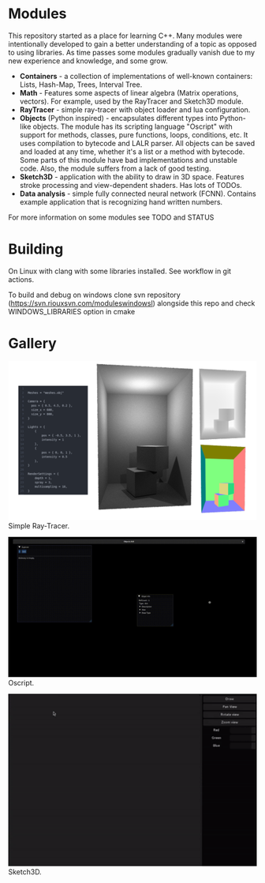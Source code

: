 # **Modules**

This repository started as a place for learning C++.
Many modules were intentionally developed to gain a better understanding of a topic as opposed to using libraries. As time passes some modules gradually vanish due to my new experience and knowledge, and some grow.

* **Containers** - a collection of implementations of well-known containers: Lists, Hash-Map, Trees, Interval Tree.
* **Math** -  Features some aspects of linear algebra (Matrix operations, vectors). For example, used by the RayTracer and Sketch3D module.
* **RayTracer** -  simple ray-tracer with object loader and lua configuration.
* **Objects** (Python inspired) - encapsulates different types into Python-like objects. The module has its scripting language "Oscript" with support for methods, classes, pure functions, loops, conditions, etc. It uses compilation to bytecode and LALR parser. All objects can be saved and loaded at any time, whether it's a list or a method with bytecode. Some parts of this module have bad implementations and unstable code. Also, the module suffers from a lack of good testing.
* **Sketch3D** - application with the ability to draw in 3D space. Features stroke processing and view-dependent shaders. Has lots of TODOs.
* **Data analysis** - simple fully connected neural network (FCNN). Contains example application that is recognizing hand written numbers.

For more information on some modules see TODO and STATUS

# **Building**

On Linux with clang with some libraries installed. See workflow in git actions.

To build and debug on windows clone svn repository (https://svn.riouxsvn.com/moduleswindowsl) alongside this repo and check WINDOWS_LIBRARIES option in cmake

# **Gallery**

![RayTracer](.docs/Gallery/RayTracer.png)
Simple Ray-Tracer.

![Oscript](.docs/Gallery/Oscript.gif)
Oscript.

<img src=".docs/Gallery/Sketch3D.gif" alt="Sketch3d" style="zoom:150%;" />
Sketch3D.
